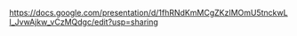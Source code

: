 https://docs.google.com/presentation/d/1fhRNdKmMCgZKzIMOmU5tnckwLl_JvwAjkw_vCzMQdgc/edit?usp=sharing